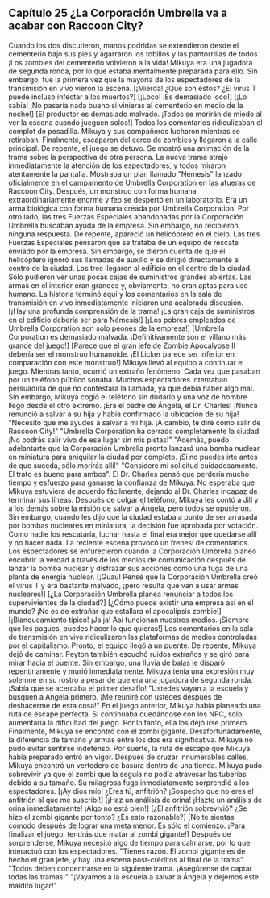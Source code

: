 
## Capítulo 25 ¿La Corporación Umbrella va a acabar con Raccoon City?


Cuando los dos discutieron, manos podridas se extendieron desde el cementerio bajo sus pies y agarraron los tobillos y las pantorrillas de todos.
¡Los zombies del cementerio volvieron a la vida!
Mikuya era una jugadora de segunda ronda, por lo que estaba mentalmente preparada para ello.
Sin embargo, fue la primera vez que la mayoría de los espectadores de la transmisión en vivo vieron la escena.
[¡Mierda! ¿Qué son éstos? ¿El virus T puede incluso infectar a los muertos?]
[¡Loco! ¡Es demasiado loco!]
[¡Lo sabía! ¡No pasaría nada bueno si vinieras al cementerio en medio de la noche!]
[El productor es demasiado malvado. ¡Todos se morirán de miedo al ver la escena cuando jueguen solos!]
Todos los comentarios ridiculizaban el complot de pesadilla.
Mikuya y sus compañeros lucharon mientras se retiraban. Finalmente, escaparon del cerco de zombies y llegaron a la calle principal.
De repente, el juego se detuvo. Se mostró una animación de la trama sobre la perspectiva de otra persona.
La nueva trama atrajo inmediatamente la atención de los espectadores, y todos miraron atentamente la pantalla.
Mostraba un plan llamado "Nemesis" lanzado oficialmente en el campamento de Umbrella Corporation en las afueras de Raccoon City.
Después, un monstruo con forma humana extraordinariamente enorme y feo se despertó en un laboratorio.
Era un arma biológica con forma humana creada por Umbrella Corporation.
Por otro lado, las tres Fuerzas Especiales abandonadas por la Corporación Umbrella buscaban ayuda de la empresa. Sin embargo, no recibieron ninguna respuesta.
De repente, apareció un helicóptero en el cielo. Las tres Fuerzas Especiales pensaron que se trataba de un equipo de rescate enviado por la empresa. Sin embargo, se dieron cuenta de que el helicóptero ignoró sus llamadas de auxilio y se dirigió directamente al centro de la ciudad.
Los tres llegaron al edificio en el centro de la ciudad. Sólo pudieron ver unas pocas cajas de suministros grandes abiertas. Las armas en el interior eran grandes y, obviamente, no eran aptas para uso humano.
La historia terminó aquí y los comentarios en la sala de transmisión en vivo inmediatamente iniciaron una acalorada discusión.
[¡Hay una profunda comprensión de la trama! ¡La gran caja de suministros en el edificio debería ser para Némesis!]
[¡Los pobres empleados de Umbrella Corporation son solo peones de la empresa!]
[Umbrella Corporation es demasiado malvada. ¡Definitivamente son el villano más grande del juego!]
[Parece que el gran jefe de Zombie Apocalypse II debería ser el monstruo humanoide. ¡El Licker parece ser inferior en comparación con este monstruo!]
Mikuya llevó al equipo a continuar el juego.
Mientras tanto, ocurrió un extraño fenómeno. Cada vez que pasaban por un teléfono público sonaba.
Muchos espectadores intentaban persuadirla de que no contestara la llamada, ya que debía haber algo mal.
Sin embargo, Mikuya cogió el teléfono sin dudarlo y una voz de hombre llegó desde el otro extremo.
¡Era el padre de Ángela, el Dr. Charles!
¡Nunca renunció a salvar a su hija y había confirmado la ubicación de su hija!
"Necesito que me ayudes a salvar a mi hija. ¡A cambio, te diré cómo salir de Raccoon City!"
"Umbrella Corporation ha cerrado completamente la ciudad. ¡No podrás salir vivo de ese lugar sin mis pistas!"
"Además, puedo adelantarte que la Corporación Umbrella pronto lanzará una bomba nuclear en miniatura para aniquilar la ciudad por completo. ¡Si no puedes irte antes de que suceda, sólo morirás allí!"
"Considere mi solicitud cuidadosamente. El trato es bueno para ambos".
El Dr. Charles pensó que perdería mucho tiempo y esfuerzo para ganarse la confianza de Mikuya.
No esperaba que Mikuya estuviera de acuerdo fácilmente, dejando al Dr. Charles incapaz de terminar sus líneas.
Después de colgar el teléfono, Mikuya les contó a Jill y a los demás sobre la misión de salvar a Ángela, pero todos se opusieron.
Sin embargo, cuando les dijo que la ciudad estaba a punto de ser arrasada por bombas nucleares en miniatura, la decisión fue aprobada por votación.
Como nadie los rescataría, luchar hasta el final era mejor que quedarse allí y no hacer nada.
La reciente escena provocó un frenesí de comentarios.
Los espectadores se enfurecieron cuando la Corporación Umbrella planeó encubrir la verdad a través de los medios de comunicación después de lanzar la bomba nuclear y disfrazar sus acciones como una fuga de una planta de energía nuclear.
[¡Guau! Pensé que la Corporación Umbrella creó el virus T y era bastante malvado, ¡pero resulta que van a usar armas nucleares!]
[¿La Corporación Umbrella planea renunciar a todos los supervivientes de la ciudad?]
[¿Cómo puede existir una empresa así en el mundo? ¡No es de extrañar que estallara el apocalipsis zombie!]
[¡Blanqueamiento típico! ¡Ja ja! Así funcionan nuestros medios. ¡Siempre que les pagues, puedes hacer lo que quieras!]
Los comentarios en la sala de transmisión en vivo ridiculizaron las plataformas de medios controladas por el capitalismo. 
Pronto, el equipo llegó a un puente. De repente, Mikuya dejó de caminar.
Peyton también escuchó ruidos extraños y se giró para mirar hacia el puente.
Sin embargo, una lluvia de balas le disparó repentinamente y murió inmediatamente.
Mikuya tenía una expresión muy solemne en su rostro a pesar de que era una jugadora de segunda ronda.
¡Sabía que se acercaba el primer desafío!
"Ustedes vayan a la escuela y busquen a Angela primero. ¡Me reuniré con ustedes después de deshacerme de esta cosa!"
En el juego anterior, Mikuya había planeado una ruta de escape perfecta. Si continuaba quedándose con los NPC, solo aumentaría la dificultad del juego. Por lo tanto, ella los dejó irse primero.
Finalmente, Mikuya se encontró con el zombi gigante.
Desafortunadamente, la diferencia de tamaño y armas entre los dos era significativa. Mikuya no pudo evitar sentirse indefenso.
Por suerte, la ruta de escape que Mikuya había preparado entró en vigor. Después de cruzar innumerables calles, Mikuya encontró un vertedero de basura dentro de una tienda.
Mikuya pudo sobrevivir ya que el zombi que la seguía no podía atravesar las tuberías debido a su tamaño.
Su milagrosa fuga inmediatamente sorprendió a los espectadores.
[¡Ay dios mío! ¿Eres tú, anfitrión? ¡Sospecho que no eres el anfitrión al que me suscribí!]
[¡Haz un análisis de orina! ¡Hazte un análisis de orina inmediatamente! ¡Algo no está bien!]
[¿El anfitrión sobrevivió? ¿Se hizo el zombi gigante por tonto? ¿Es esto razonable?]
[No te sientas cómodo después de lograr una meta menor. Es sólo el comienzo. ¡Para finalizar el juego, tendrás que matar al zombi gigante!]
Después de sorprenderse, Mikuya necesitó algo de tiempo para calmarse, por lo que interactuó con los espectadores.
"Tienes razón. El zombi gigante es de hecho el gran jefe, y hay una escena post-créditos al final de la trama".
"Todos deben concentrarse en la siguiente trama. ¡Asegúrense de captar todas las tramas!"
"¡Vayamos a la escuela a salvar a Ángela y dejemos este maldito lugar!"
